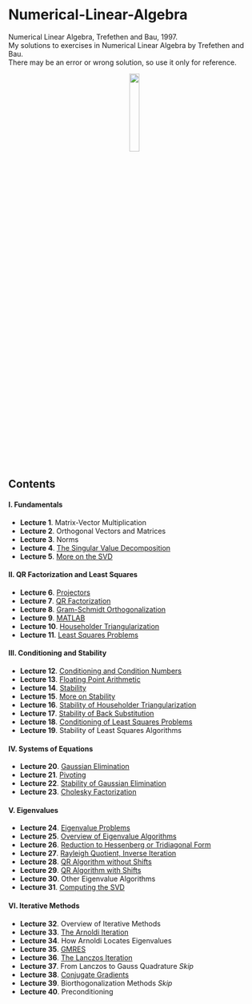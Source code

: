 # Numerical-Linear-Algebra
Numerical Linear Algebra, Trefethen and Bau, 1997. <br>
My solutions to exercises in Numerical Linear Algebra by Trefethen and Bau. <br>
There may be an error or wrong solution, so use it only for reference. <br>

<p align = "center">
<img src = "https://user-images.githubusercontent.com/88715406/156889604-92cec130-85dd-4b65-a004-f11b0b15c46f.png" width = "20%" height = "20%">
</p>

## Contents
#### I. Fundamentals
* **Lecture 1**. Matrix-Vector Multiplication
* **Lecture 2**. Orthogonal Vectors and Matrices
* **Lecture 3**. Norms
* **Lecture 4**. [The Singular Value Decomposition](https://github.com/leeyngdo/Numerical-Linear-Algebra/tree/main/4.%20The%20Singular%20Value%20Decomposition) 
* **Lecture 5**. [More on the SVD](https://github.com/leeyngdo/Numerical-Linear-Algebra/blob/main/5.%20More%20on%20the%20SVD.pdf)

#### II. QR Factorization and Least Squares
* **Lecture 6**. [Projectors](https://github.com/leeyngdo/Numerical-Linear-Algebra/blob/main/6.%20Projectors.pdf)
* **Lecture 7**. [QR Factorization](https://github.com/leeyngdo/Numerical-Linear-Algebra/blob/main/7.%20QR%20Factorization.pdf)
* **Lecture 8**. [Gram-Schmidt Orthogonalization](https://github.com/leeyngdo/Numerical-Linear-Algebra/blob/main/8.%20Gram-Schmidt%20Orthogonalization) 
* **Lecture 9**. [MATLAB](https://github.com/leeyngdo/Numerical-Linear-Algebra/blob/main/9.%20MATLAB) 
* **Lecture 10**. [Householder Triangularization](https://github.com/leeyngdo/Numerical-Linear-Algebra/blob/main/10.%20Householder%20Triangularization) 
* **Lecture 11**. [Least Squares Problems](https://github.com/leeyngdo/Numerical-Linear-Algebra/tree/main/11.%20Least%20Square%20Problems) 

#### III. Conditioning and Stability
* **Lecture 12**. [Conditioning and Condition Numbers](https://github.com/leeyngdo/Numerical-Linear-Algebra/blob/main/12.%20Conditioning%20and%20Condition%20Numbers) 
* **Lecture 13**. [Floating Point Arithmetic](https://github.com/leeyngdo/Numerical-Linear-Algebra/blob/main/13.%20Floating%20Point%20Arithmetic) 
* **Lecture 14**. [Stability](https://github.com/leeyngdo/Numerical-Linear-Algebra/blob/main/14.%20Stability) 
* **Lecture 15**. [More on Stability](https://github.com/leeyngdo/Numerical-Linear-Algebra/tree/main/15.%20More%20On%20Stability) 
* **Lecture 16**. [Stability of Householder Triangularization](https://github.com/leeyngdo/Numerical-Linear-Algebra/blob/main/16.%20Stability%20of%20Householder%20Triangularization) 
* **Lecture 17**. [Stability of Back Substitution](https://github.com/leeyngdo/Numerical-Linear-Algebra/blob/main/17.%20Stability%20of%20Back%20Substitution) 
* **Lecture 18**. [Conditioning of Least Squares Problems](https://github.com/leeyngdo/Numerical-Linear-Algebra/blob/main/18.%20Conditioning%20of%20Least%20Squares%20Problems) 
* **Lecture 19**. Stability of Least Squares Algorithms

#### IV. Systems of Equations
* **Lecture 20**. [Gaussian Elimination](https://github.com/leeyngdo/Numerical-Linear-Algebra/blob/main/20.%20Gaussian%20Elimination) 
* **Lecture 21**. [Pivoting](https://github.com/leeyngdo/Numerical-Linear-Algebra/blob/main/21.%20Pivoting) 
* **Lecture 22**. [Stability of Gaussian Elimination](https://github.com/leeyngdo/Numerical-Linear-Algebra/blob/main/22.%20Stability%20of%20Gaussian%20Elimination) 
* **Lecture 23**. [Cholesky Factorization](https://github.com/leeyngdo/Numerical-Linear-Algebra/blob/main/23.%20Cholesky%20Factorization) 

#### V. Eigenvalues
* **Lecture 24**. [Eigenvalue Problems](https://github.com/leeyngdo/Numerical-Linear-Algebra/tree/main/24.%20Eigenvalue%20Problems)
* **Lecture 25**. [Overview of Eigenvalue Algorithms](https://github.com/leeyngdo/Numerical-Linear-Algebra/tree/main/25.%20Overview%20of%20Eigenvalue%20Algorithms)
* **Lecture 26**. [Reduction to Hessenberg or Tridiagonal Form](https://github.com/leeyngdo/Numerical-Linear-Algebra/tree/main/26.%20Reduction%20to%20Hessenberg%20or%20Tridiagonal%20Form)
* **Lecture 27**. [Rayleigh Quotient, Inverse Iteration](https://github.com/leeyngdo/Numerical-Linear-Algebra/tree/main/27.%20Rayleigh%20Quotient%2C%20Inverse%20Iteration)
* **Lecture 28**. [QR Algorithm without Shifts](https://github.com/leeyngdo/Numerical-Linear-Algebra/tree/main/28.%20QR%20Algorithm%20without%20Shifts) 
* **Lecture 29**. [QR Algorithm with Shifts](https://github.com/leeyngdo/Numerical-Linear-Algebra/tree/main/29.%20QR%20Algorithm%20with%20Shifts)
* **Lecture 30**. Other Eigenvalue Algorithms
* **Lecture 31**. [Computing the SVD](https://github.com/leeyngdo/Numerical-Linear-Algebra/tree/main/31.%20Computing%20the%20SVD)

#### VI. Iterative Methods
* **Lecture 32**. Overview of Iterative Methods
* **Lecture 33**. [The Arnoldi Iteration](https://github.com/leeyngdo/Numerical-Linear-Algebra/tree/main/33.%20The%20Arnoldi%20Iteration)
* **Lecture 34**. How Arnoldi Locates Eigenvalues
* **Lecture 35**. [GMRES](https://github.com/leeyngdo/Numerical-Linear-Algebra/tree/main/35.%20GMRES)
* **Lecture 36**. [The Lanczos Iteration](https://github.com/leeyngdo/Numerical-Linear-Algebra/tree/main/36.%20The%20Lanczos%20Iteration) 
* **Lecture 37**. From Lanczos to Gauss Quadrature *Skip*
* **Lecture 38**. [Conjugate Gradients](https://github.com/leeyngdo/Numerical-Linear-Algebra/tree/main/38.%20Conjugate%20Gradients)
* **Lecture 39**. Biorthogonalization Methods *Skip*
* **Lecture 40**. Preconditioning
